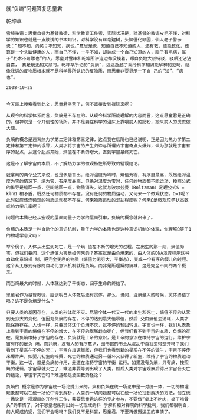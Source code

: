 就“负熵”问题答复思童君

乾坤草

        
    雪峰按语：思童自誉为基督教徒，科学教育工作者，实际状况是，对基督的教诲皮毛不懂，对科学的知识也就是一点肤浅的书本知识，对科学没有丝毫建树，头脑僵化顽固，仙人老子警示说：“知不知，尚矣；不知知，病也。”意思是说，知道自己不知道的人，还有救，还能教化，还算是一个头脑健康的人，而自己不懂，一乎不知，却装成一个自己知道的人，脑子有毛病，属于“朽木不可雕也”的人。思童对雪峰和乾坤所讲连边都没摸着，却自负地大驳特驳，驳后还沾沾自喜， 真是既无知又顽刁。乾坤草所论的“负熵”，远远超越了现今科学知识能解释的范畴，就像我讲的反物质根本就不是科学界所认识的反物质，而思童非要显示一下自 己的“知”，“病也”。
        
    2008-10-25


    今天网上搜索看到此文，思童君辛苦了，何不直接发到禅院来呢？

    从现今的科学体系而言，负熵是不存在的。从现今科学所能理解的内容而言，这点思童君是正确的。但禅院是一个开创性的场所，并不是躺在科学的温床上靠喂前人的奶粉，搬来前人的虎皮做大旗。

    负熵的概念是违背热力学第二定律和第三定律，这点我在后院也已经说明，正是因为热力学第二定律和第三定律的误导，人类才将宇宙的产生归谛与所谓的宇宙奇点大爆炸，认为那就是宇宙有序的起点，从这个起点开始，熵值在不断的增大，直到宇宙最终死亡。

    这是不了解宇宙的本质，不了解热力学的微观特性所导致的错误结论。

    就拿熵的两个公式来说，也是矛盾百出，绝对温度为零时，熵值为零，有序度最高，既然绝对温度为零的情况下，熵为零，有序度最高，但绝对温度为零时，任何的物质都不能运动，按照公式的推导是缩回一点，空间缩回一点，物质消失。这就与波尔兹曼（Boltzman）定理公式S = klnΩ 相矛盾，既然任何物质都不存在，没有任何的物质运动，又何来一个微观状态，Ω=1呢？此时就应该连微观的物质运动都不存在，何来物质运动的混乱程度呢？何来Ω是微观粒子状态数或热力学几率呢？

    问题的本质已经从宏观的层面向量子力学的层面引申，负熵的概念就出来了。

    负熵的本质是一种自动化的意识机制，量子力学的本质也是这种意识机制的体现，你理解Ω等于1的物理学意义吗？

    举个例子，人体从出生到死亡，是一个熵 值在不断的增大的过程，在出生的那一刻，熵值为零。但我们要问，这个熵值为零是如何来的？答案就是由负熵来的，由人体的DNA发育程序这种自动化意识机 制，把完全无序的物质（熵值为无穷大，平衡态），变成一个有序的婴儿的过程。这个从无序到有序的自动化意识机制就是负熵，而非是所理解的熵减，这是完全不同的两个概念。

    而当熵最大的时候，人体就达到了平衡态，归于生命的终结了。

    思童君作为基督教徒，应该明白人体死后还有灵体。那么，请问，当熵最大的时候，灵体终结了吗？这不是负熵是什么？

    只要人类的基因存在，人类的形体就不灭。尽管个体一代又一代的出生和死亡，熵值不停的从零到无穷大的变化，但因为负熵的存在，不停的达到最大值零值，然后 交由熵值去消耗，人类才能保持存在。人也一样，只要灵体这个负熵不灭，就不停的轮回转世。宇宙也一样，我们从表象上看到宇宙的熵值在不停的增大，在不停的膨胀趋向死亡，但我们看不到宇宙的本质，负熵的存在，是负熵维持了宇宙的存在，负熵就是上帝的意识，是上帝的意识在维持宇宙的运行。维护宇宙有序的是负 熵，而非熵，没有人的有序意识，图书馆的书会从混乱中自我变得整齐吗？我们看到了星系在不停的死亡，宇宙在加速膨胀，但我们也看到新的星系在不停的诞生，宇宙不停传来爆炸声，如婴儿初生的啼哭，死亡的物质通过另一循环又获得了新生，维持了宇宙的物质运动平衡。这一切，都是负熵的作用，是道在维持宇宙的平衡 运行。如果没有负熵，只有熵，按照熵的逻辑，宇宙早就灭亡了，难道非要等到出现了人类，然后人类对宇宙观察后得出宇宙会灭亡的结论，宇宙才灭亡吗？难道都是波函数的怪论？

    负熵的 概念是作为宇宙统一场论提出来的，熵和负熵在统一场论中是一对统一体，一切的物理现象都可以在统一场论中得到解析，人类的一切问题都可以在统一场论找到解决的方法，创立统一场论是一项艰巨的开创性工作，需要思童君这样的专才参与，不要做“桌上不吃肉，桌下啃骨头”的事情了。对于思童君所列出的一切现成的科 学解析和对禅院的科学批判，我们都很明白，前人现成的奶，我们不会喝吗？我们又不是科盲，思童君，不要再做搬运工的事情了。




